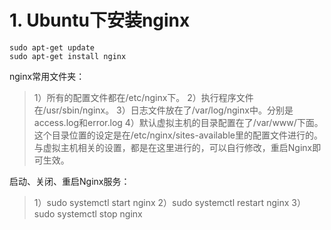 # 1. Ubuntu下安装nginx
```
sudo apt-get update
sudo apt-get install nginx
```

nginx常用文件夹：
> 1）所有的配置文件都在/etc/nginx下。
2）执行程序文件在/usr/sbin/nginx。
3）日志文件放在了/var/log/nginx中。分别是access.log和error.log
4）默认虚拟主机的目录配置在了/var/www/下面。这个目录位置的设定是在/etc/nginx/sites-available里的配置文件进行的。与虚拟主机相关的设置，都是在这里进行的，可以自行修改，重启Nginx即可生效。

启动、关闭、重启Nginx服务：
> 1）sudo systemctl start nginx
2）sudo systemctl restart nginx
3）sudo systemctl stop nginx